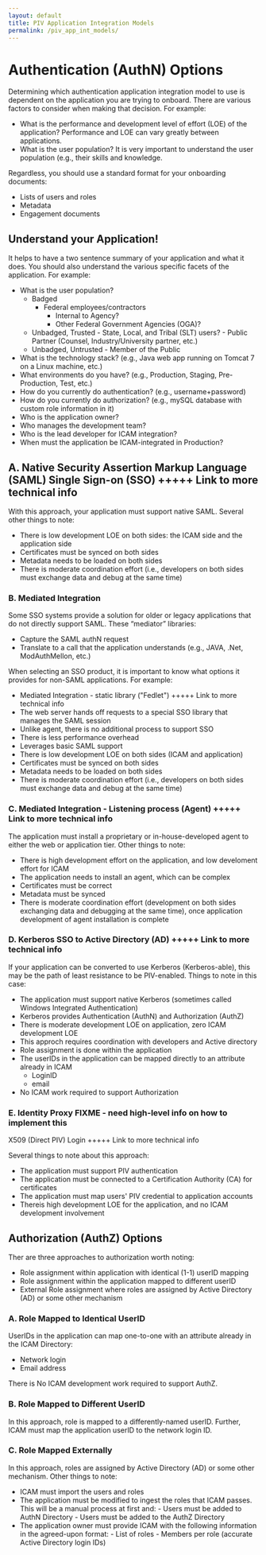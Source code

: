 ```yaml
---
layout: default
title: PIV Application Integration Models
permalink: /piv_app_int_models/
---
```


# Authentication (AuthN) Options
Determining which authentication application integration model to use is dependent on the application you are trying to onboard. There are various factors to consider when making that decision. For example:

- What is the performance and development level of effort (LOE) of the application? Performance and LOE can vary greatly between applications.
- What is the user population? It is very important to understand the user population (e.g., their skills and knowledge.

Regardless, you should use a standard format for your onboarding documents:

- Lists of users and roles
- Metadata
- Engagement documents

## Understand your Application!
It helps to have a two sentence summary of your application and what it does. You should also understand the various specific facets of the application.  For example:

- What is the user population?
    - Badged
        - Federal employees/contractors
            - Internal to Agency?
            - Other Federal Government Agencies (OGA)?
    - Unbadged, Trusted
            - State, Local, and Tribal (SLT) users?
            - Public Partner (Counsel, Industry/University partner, etc.)
     - Unbadged, Untrusted
           - Member of the Public
- What is the technology stack? (e.g., Java web app running on Tomcat 7 on a Linux machine, etc.)
- What environments do you have? (e.g., Production, Staging, Pre-Production, Test, etc.)
- How do you currently do authentication? (e.g., username+password)
- How do you currently do authorization? (e.g., mySQL database with custom role information in it)
- Who is the application owner?
- Who manages the development team?
- Who is the lead developer for ICAM integration?
- When must the application be ICAM-integrated in Production?

## A. Native Security Assertion Markup Language (SAML) Single Sign-on (SSO) +++++ Link to more technical info

With this approach, your application must support native SAML. Several other things to note:

- There is low development LOE on both sides: the ICAM side and the application side
- Certificates must be synced on both sides
- Metadata needs to be loaded on both sides
- There is moderate coordination effort (i.e., developers on both sides must exchange data and debug at the same time)

### B. Mediated Integration

Some SSO systems provide a solution for older or legacy applications that do not directly support SAML. These “mediator” libraries:
        
- Capture the SAML authN request
- Translate to a call that the application understands (e.g., JAVA, .Net, ModAuthMellon, etc.)
   
When selecting an SSO product, it is important to know what options it provides for non-SAML applications. For example:

- Mediated Integration - static library ("Fedlet") +++++ Link to more technical info
- The web server hands off requests to a special SSO library that manages the SAML session
- Unlike agent, there is no additional process to support SSO
- There is less performance overhead
- Leverages basic SAML support
- There is low development LOE on both sides (ICAM and application)
- Certificates must be synced on both sides
- Metadata needs to be loaded on both sides
- There is moderate coordination effort (i.e., developers on both sides must exchange data and debug at the same time)

### C. Mediated Integration - Listening process (Agent) +++++ Link to more technical info

The application must install a proprietary or in-house-developed agent to either the web or application tier. Other things to note:

- There is high development effort on the application, and low develoment effort for ICAM
- The application needs to install an agent, which can be complex
- Certificates must be correct
- Metadata must be synced
- There is moderate coordination effort (development on both sides exchanging data and debugging at the same time), once application development of agent installation is complete

### D. Kerberos SSO to Active Directory (AD) +++++ Link to more technical info

If your application can be converted to use Kerberos (Kerberos-able), this may be the path of least resistance to be PIV-enabled.  Things to note in this case:
    
- The application must support native Kerberos (sometimes called Windows Integrated Authentication)
- Kerberos provides Authentication (AuthN) and Authorization (AuthZ)
- There is moderate development LOE on application, zero ICAM development LOE
- This approch requires coordination with developers and Active directory
- Role assignment is done within the application
- The userIDs in the application can be mapped directly to an attribute already in ICAM
    - LoginID
    - email
- No ICAM work required to support Authorization

### E. Identity Proxy      FIXME - need high-level info on how to implement this

X509 (Direct PIV) Login +++++ Link to more technical info

Several things to note about this approach:

- The application must support PIV authentication
- The application must be connected to a Certification Authority (CA) for certificates
- The application must map users' PIV credential to application accounts
- Thereis high development LOE for the application, and no ICAM development involvement

## Authorization (AuthZ) Options

Ther are three approaches to authorization worth noting:
    
- Role assignment within application with identical (1-1) userID mapping
- Role assignment within the application mapped to different userID
- External Role assignment where roles are assigned by Active Directory (AD) or some other mechanism

### A. Role Mapped to Identical UserID

UserIDs in the application can map one-to-one with an attribute already in the ICAM Directory:
        
- Network login
- Email address

There is No ICAM development work required to support AuthZ.

### B. Role Mapped to Different UserID

In this approach, role is mapped to a differently-named userID.  Further, ICAM must map the application userID to the network login ID.

### C. Role Mapped Externally

In this approach, roles are assigned by Active Directory (AD) or some other mechanism.  Other things to note:
    
- ICAM must import the users and roles
- The application must be modified to ingest the roles that ICAM passes.  This will be a manual process at first and:
        - Users must be added to AuthN Directory
        - Users must be added to the AuthZ Directory
- The application owner must provide ICAM with the following information in the agreed-upon format:
       - List of roles
       -  Members per role (accurate Active Directory login IDs)

